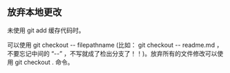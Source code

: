 ## 放弃本地更改

未使用 git add 缓存代码时。

可以使用 git checkout -- filepathname (比如： git checkout -- readme.md ，不要忘记中间的 “--” ，不写就成了检出分支了！！)。放弃所有的文件修改可以使用 git checkout . 命令。
